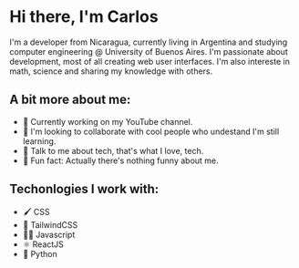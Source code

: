 # Hi there, I'm Carlos

I'm a developer from Nicaragua, currently living in Argentina and studying computer engineering @ University of Buenos Aires. I'm passionate about development, most of all creating web user interfaces. I'm also intereste in math, science and sharing my knowledge with others.

## A bit more about me:

- 🚧 Currently working on my YouTube channel.
- 🧠 I'm looking to collaborate with cool people who undestand I'm still learning.
- 💾 Talk to me about tech, that's what I love, tech.
- 🤬 Fun fact: Actually there's nothing funny about me.

## Techonlogies I work with:

- 🖌️ CSS
- 🦢 TailwindCSS
- 👨‍💻 Javascript
- ⚛️ ReactJS
- 🐍 Python

[profile]: https://github.com/itscarlosecp
